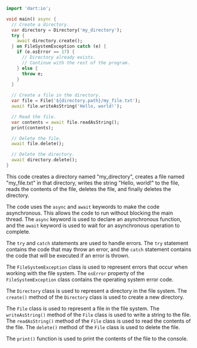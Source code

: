 ```dart
import 'dart:io';

void main() async {
  // Create a directory.
  var directory = Directory('my_directory');
  try {
    await directory.create();
  } on FileSystemException catch (e) {
    if (e.osError == 17) {
      // Directory already exists.
      // Continue with the rest of the program.
    } else {
      throw e;
    }
  }

  // Create a file in the directory.
  var file = File('${directory.path}/my_file.txt');
  await file.writeAsString('Hello, world!');

  // Read the file.
  var contents = await file.readAsString();
  print(contents);

  // Delete the file.
  await file.delete();

  // Delete the directory.
  await directory.delete();
}
```

This code creates a directory named "my_directory", creates a file named "my_file.txt" in that directory, writes the string "Hello, world!" to the file, reads the contents of the file, deletes the file, and finally deletes the directory.

The code uses the `async` and `await` keywords to make the code asynchronous. This allows the code to run without blocking the main thread. The `async` keyword is used to declare an asynchronous function, and the `await` keyword is used to wait for an asynchronous operation to complete.

The `try` and `catch` statements are used to handle errors. The `try` statement contains the code that may throw an error, and the `catch` statement contains the code that will be executed if an error is thrown.

The `FileSystemException` class is used to represent errors that occur when working with the file system. The `osError` property of the `FileSystemException` class contains the operating system error code.

The `Directory` class is used to represent a directory in the file system. The `create()` method of the `Directory` class is used to create a new directory.

The `File` class is used to represent a file in the file system. The `writeAsString()` method of the `File` class is used to write a string to the file. The `readAsString()` method of the `File` class is used to read the contents of the file. The `delete()` method of the `File` class is used to delete the file.

The `print()` function is used to print the contents of the file to the console.